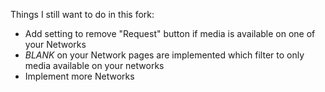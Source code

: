 Things I still want to do in this fork:

- Add setting to remove "Request" button if media is available on one of your Networks
- _BLANK_ on your Network pages are implemented which filter to only media available on your networks
- Implement more Networks
